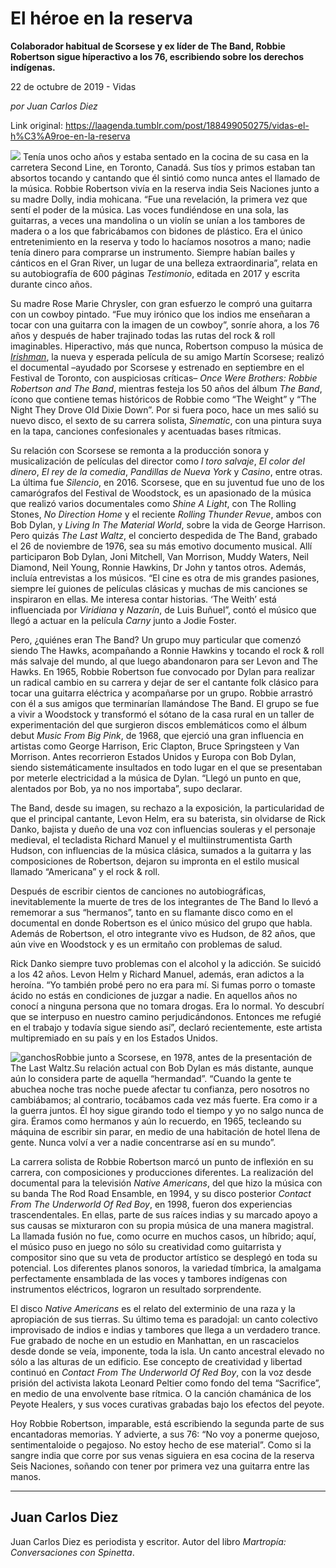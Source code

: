 # El héroe en la reserva

**Colaborador habitual de Scorsese y ex líder de The Band, Robbie Robertson sigue híperactivo a los 76, escribiendo sobre los derechos indígenas.**

22 de octubre de 2019 - Vidas

_por Juan Carlos Diez_

Link original: https://laagenda.tumblr.com/post/188499050275/vidas-el-h%C3%A9roe-en-la-reserva

![](https://64.media.tumblr.com/8f79dc0faa1e1e15cd49c131ca013c86/5958442eace812ac-75/s500x750/5b1ef2e7e6945e8a65585b2efb786185775c809c.jpg)
Tenía unos ocho años y estaba sentado en la cocina de su casa en la carretera Second Line, en Toronto, Canadá. Sus tíos y primos estaban tan absortos tocando y cantando que él sintió como nunca antes el llamado de la música. Robbie Robertson vivía en la reserva india Seis Naciones junto a su madre Dolly, india mohicana. “Fue una revelación, la primera vez que sentí el poder de la música. Las voces fundiéndose en una sola, las guitarras, a veces una mandolina o un violín se unían a los tambores de madera o a los que fabricábamos con bidones de plástico. Era el único entretenimiento en la reserva y todo lo hacíamos nosotros a mano; nadie tenía dinero para comprarse un instrumento. Siempre habían bailes y cánticos en el Gran River, un lugar de una belleza extraordinaria”, relata en su autobiografía de 600 páginas *Testimonio*, editada en 2017 y escrita durante cinco años. 

Su madre Rose Marie Chrysler, con gran esfuerzo le compró una guitarra con un cowboy pintado. “Fue muy irónico que los indios me enseñaran a tocar con una guitarra con la imagen de un cowboy”, sonríe ahora, a los 76 años y después de haber trajinado todas las rutas del rock & roll imaginables. Hiperactivo, más que nunca, Robertson compuso la música de *[Irishman](https://www.youtube.com/watch?v=1Expe7hf6MU)*, la nueva y esperada película de su amigo Martín Scorsese; realizó el documental –ayudado por Scorsese y estrenado en septiembre en el Festival de Toronto, con auspiciosas críticas– *Once Were Brothers: Robbie Robertson and The Band*, mientras festeja los 50 años del álbum *The Band*, ícono que contiene temas históricos de Robbie como “The Weight” y “The Night They Drove Old Dixie Down”. Por si fuera poco, hace un mes salió su nuevo disco, el sexto de su carrera solista, *Sinematic*, con una pintura suya en la tapa, canciones confesionales y acentuadas bases rítmicas.

Su relación con Scorsese se remonta a la producción sonora y musicalización de películas del director como *l toro salvaje*, *El color del dinero*, *El rey de la comedia*, *Pandillas de Nueva York* y *Casino*, entre otras. La última fue *Silencio*, en 2016. Scorsese, que en su juventud fue uno de los camarógrafos del Festival de Woodstock, es un apasionado de la música que realizó varios documentales como *Shine A Light*, con The Rolling Stones, *No Direction Home* y el reciente *Rolling Thunder Revue*, ambos con Bob Dylan, y *Living In The Material World*, sobre la vida de George Harrison. Pero quizás *The Last Waltz*, el concierto despedida de The Band, grabado el 26 de noviembre de 1976, sea su más emotivo documento musical. Allí participaron Bob Dylan, Joni Mitchell, Van Morrison, Muddy Waters, Neil Diamond, Neil Young, Ronnie Hawkins, Dr John y tantos otros. Además, incluía entrevistas a los músicos. “El cine es otra de mis grandes pasiones, siempre leí guiones de películas clásicas y muchas de mis canciones se inspiraron en ellas. Me interesa contar historias. ‘The Weith’ está influenciada por *Viridiana* y *Nazarín*, de Luis Buñuel”, contó el músico que llegó a actuar en la película *Carny* junto a Jodie Foster.

Pero, ¿quiénes eran The Band? Un grupo muy particular que comenzó siendo The Hawks, acompañando a Ronnie Hawkins y tocando el rock & roll más salvaje del mundo, al que luego abandonaron para ser Levon and The Hawks. En 1965, Robbie Robertson fue convocado por Dylan para realizar un radical cambio en su carrera y dejar de ser el cantante folk clásico para tocar una guitarra eléctrica y acompañarse por un grupo. Robbie arrastró con él a sus amigos que terminarían llamándose The Band. El grupo se fue a vivir a Woodstock y transformó el sótano de la casa rural en un taller de experimentación del que surgieron discos emblemáticos como el álbum debut *Music From Big Pink*, de 1968, que ejerció una gran influencia en artistas como George Harrison, Eric Clapton, Bruce Springsteen y Van Morrison. Antes recorrieron Estados Unidos y Europa con Bob Dylan, siendo sistemáticamente insultados en todo lugar en el que se presentaban por meterle electricidad a la música de Dylan. “Llegó un punto en que, alentados por Bob, ya no nos importaba”, supo declarar.

The Band, desde su imagen, su rechazo a la exposición, la particularidad de que el principal cantante, Levon Helm, era su baterista, sin olvidarse de Rick Danko, bajista y dueño de una voz con influencias souleras y el personaje medieval, el tecladista Richard Manuel y el multiinstrumentista Garth Hudson, con influencias de la música clásica, sumados a la guitarra y las composiciones de Robertson, dejaron su impronta en el estilo musical llamado “Americana” y el rock & roll.

Después de escribir cientos de canciones no autobiográficas, inevitablemente la muerte de tres de los integrantes de The Band lo llevó a rememorar a sus “hermanos”, tanto en su flamante disco como en el documental en donde Robertson es el único músico del grupo que habla. Además de Robertson, el otro integrante vivo es Hudson, de 82 años, que aún vive en Woodstock y es un ermitaño con problemas de salud.

Rick Danko siempre tuvo problemas con el alcohol y la adicción. Se suicidó a los 42 años. Levon Helm y Richard Manuel, además, eran adictos a la heroína. “Yo también probé pero no era para mí. Si fumas porro o tomaste ácido no estás en condiciones de juzgar a nadie. En aquellos años no conocí a ninguna persona que no tomara drogas. Era lo normal. Yo descubrí que se interpuso en nuestro camino perjudicándonos. Entonces me refugié en el trabajo y todavía sigue siendo así”, declaró recientemente, este artista multipremiado en su país y en los Estados Unidos.

![ganchos](https://64.media.tumblr.com/74cbef12542e2fdea288920d682a0716/5958442eace812ac-8b/s500x750/ad4d785df3e86f60eae0ab98eab2196509497abb.jpg)Robbie junto a Scorsese, en 1978, antes de la presentación de The Last Waltz.Su relación actual con Bob Dylan es más distante, aunque aún lo considera parte de aquella “hermandad”. “Cuando la gente te abuchea noche tras noche puede afectar tu confianza, pero nosotros no cambiábamos; al contrario, tocábamos cada vez más fuerte. Era como ir a la guerra juntos. Él hoy sigue girando todo el tiempo y yo no salgo nunca de gira. Éramos como hermanos y aún lo recuerdo, en 1965, tecleando su máquina de escribir sin parar, en medio de una habitación de hotel llena de gente. Nunca volví a ver a nadie concentrarse así en su mundo”.

La carrera solista de Robbie Robertson marcó un punto de inflexión en su carrera, con composiciones y producciones diferentes. La realización del documental para la televisión *Native Americans*, del que hizo la música con su banda The Rod Road Ensamble, en 1994, y su disco posterior *Contact From The Underworld Of Red Boy*, en 1998, fueron dos experiencias trascendentales. En ellas, parte de sus raíces indias y su marcado apoyo a sus causas se mixturaron con su propia música de una manera magistral. La llamada fusión no fue, como ocurre en muchos casos, un híbrido; aquí, el músico puso en juego no sólo su creatividad como guitarrista y compositor sino que su veta de productor artístico se desplegó en toda su potencial. Los diferentes planos sonoros, la variedad tímbrica, la amalgama perfectamente ensamblada de las voces y tambores indígenas con instrumentos eléctricos, lograron un resultado sorprendente. 

El disco *Native Americans* es el relato del exterminio de una raza y la apropiación de sus tierras. Su último tema es paradojal: un canto colectivo improvisado de indios e indias y tambores que llega a un verdadero trance. Fue grabado de noche en un estudio en Manhattan, en un rascacielos desde donde se veía, imponente, toda la isla. Un canto ancestral elevado no sólo a las alturas de un edificio. Ese concepto de creatividad y libertad continuó en *Contact From The Underworld Of Red Boy*, con la voz desde prisión del activista lakota Leonard Peltier como fondo del tema “Sacrifice”, en medio de una envolvente base rítmica. O la canción chamánica de los Peyote Healers, y sus voces curativas grabadas bajo los efectos del peyote. 

Hoy Robbie Robertson, imparable, está escribiendo la segunda parte de sus encantadoras memorias. Y advierte, a sus 76: “No voy a ponerme quejoso, sentimentaloide o pegajoso. No estoy hecho de ese material”. Como si la sangre india que corre por sus venas siguiera en esa cocina de la reserva Seis Naciones, soñando con tener por primera vez una guitarra entre las manos. 

  




---

Juan Carlos Diez
----------------

 Juan Carlos Diez es periodista y escritor. Autor del libro *Martropía: Conversaciones con Spinetta*. 

